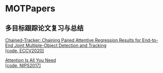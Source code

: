 # MOTPapers
## 多目标跟踪论文复习与总结
[Chained-Tracker: Chaining Paired Attentive Regression Results for End-to-End Joint Multiple-Object Detection and Tracking](https://github.com/JunnHan/MOTPapers/issues/1)  
[[code, ECCV2020]](https://github.com/pjl1995/CTracker)  

[Attention Is All You Need](https://github.com/JunnHan/MOTPapers/issues/2)  
[[code, NIPS2017]](https://github.com/jadore801120/attention-is-all-you-need-pytorch)  
